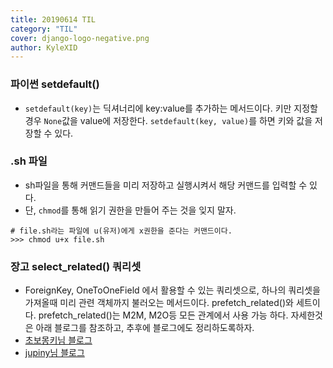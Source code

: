 ```yaml
---
title: 20190614 TIL
category: "TIL"
cover: django-logo-negative.png
author: KyleXID
---
```

### 파이썬 setdefault()
- `setdefault(key)`는 딕셔너리에 key:value를 추가하는 메서드이다. 키만 지정할 경우 `None`값을 value에 저장한다. `setdefault(key, value)`를 하면 키와 값을 저장할 수 있다.

### .sh 파일
- sh파일을 통해 커맨드들을 미리 저장하고 실행시켜서 해당 커맨드를 입력할 수 있다.
- 단, `chmod`를 통해 읽기 권한을 만들어 주는 것을 잊지 말자.

```terminal
# file.sh라는 파일에 u(유저)에게 x권한을 준다는 커맨드이다.
>>> chmod u+x file.sh  
```

### 장고 select_related() 쿼리셋
- ForeignKey, OneToOneField 에서 활용할 수 있는 쿼리셋으로, 하나의 쿼리셋을 가져올때 미리 관련 객체까지 불러오는 메서드이다. prefetch_related()와 세트이다. prefetch_related()는 M2M, M2O등 모든 관계에서 사용 가능 하다. 자세한것은 아래 블로그를 참조하고, 추후에 블로그에도 정리하도록하자.
- [초보몽키님 블로그](https://wayhome25.github.io/django/2017/06/20/selected_related_prefetch_related/)
- [jupiny님 블로그](https://jupiny.tistory.com/entry/selectrelated%EC%99%80-prefetchrelated)
